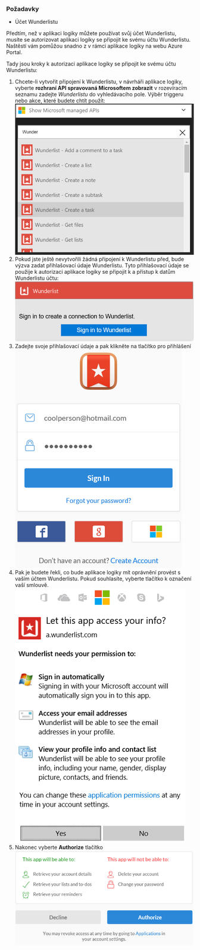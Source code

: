 ### <a name="prerequisites"></a>Požadavky
* Účet Wunderlistu  

Předtím, než v aplikaci logiky můžete používat svůj účet Wunderlistu, musíte se autorizovat aplikaci logiky se připojit ke svému účtu Wunderlistu. Naštěstí vám pomůžou snadno z v rámci aplikace logiky na webu Azure Portal. 

Tady jsou kroky k autorizaci aplikace logiky se připojit ke svému účtu Wunderlistu:

1. Chcete-li vytvořit připojení k Wunderlistu, v návrháři aplikace logiky, vyberte **rozhraní API spravovaná Microsoftem zobrazit** v rozevíracím seznamu zadejte *Wunderlistu* do vyhledávacího pole. Výběr triggeru nebo akce, které budete chtít použít:  
   ![](./media/connectors-create-api-wunderlist/wunderlist-0.png)
2. Pokud jste ještě nevytvořili žádná připojení k Wunderlistu před, bude výzva zadat přihlašovací údaje Wunderlistu. Tyto přihlašovací údaje se použije k autorizaci aplikace logiky se připojit k a přístup k datům Wunderlistu účtu:   
   ![](./media/connectors-create-api-wunderlist/wunderlist-1.png)  
3. Zadejte svoje přihlašovací údaje a pak klikněte na tlačítko pro přihlášení  
   ![](./media/connectors-create-api-wunderlist/wunderlist-2.png)  
4. Pak je budete řekli, co bude aplikace logiky mít oprávnění provést s vaším účtem Wunderlistu. Pokud souhlasíte, vyberte tlačítko k označení vaší smlouvě. 
   ![](./media/connectors-create-api-wunderlist/wunderlist-4.png)  
5. Nakonec vyberte **Authorize** tlačítko  
   ![](./media/connectors-create-api-wunderlist/wunderlist-5.png)  

